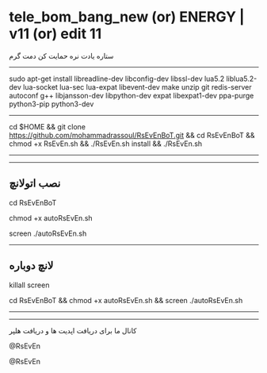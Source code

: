 # tele_bom_bang_new (or) ENERGY | v11 (or) edit 11
ستاره یادت نره حمایت کن دمت گرم
****************************************************
sudo apt-get install libreadline-dev libconfig-dev libssl-dev lua5.2 liblua5.2-dev lua-socket lua-sec lua-expat libevent-dev make unzip git redis-server autoconf g++ libjansson-dev libpython-dev expat libexpat1-dev ppa-purge python3-pip python3-dev

************************************************************************
cd $HOME && git clone https://github.com/mohammadrassoul/RsEvEnBoT.git && cd RsEvEnBoT && chmod +x RsEvEn.sh && ./RsEvEn.sh install && ./RsEvEn.sh
________
*****************
نصب اتولانچ
--------------
cd RsEvEnBoT 

chmod +x autoRsEvEn.sh 

screen ./autoRsEvEn.sh
*****************
لانچ دوباره
--------------
killall screen

cd RsEvEnBoT && chmod +x autoRsEvEn.sh && screen ./autoRsEvEn.sh

*****************
--------------
کانال ما برای دریافت اپدیت ها و دریافت هلپر

@RsEvEn

@RsEvEn
